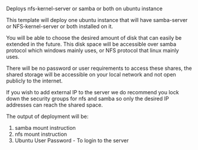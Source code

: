 Deploys nfs-kernel-server or samba or both on ubuntu instance


This template will deploy one ubuntu instance that will have samba-server or NFS-kernel-server or both installed on it.

You will be able to choose the desired amount of disk that can easily be extended in the future.
This disk space will be accessible over samba protocol which windows mainly uses, or NFS protocol that linux mainly uses.

There will be no password or user requirements to access these shares,  the shared storage will be accessible on your local network and not open publicly to the internet.

If you wish to add external IP to the server we do recommend you lock down the security groups for nfs and samba so only the desired IP addresses can reach the shared space.

The output of deployment will be:
1. samba mount instruction
2. nfs mount instruction
3. Ubuntu User Password - To login to the server
